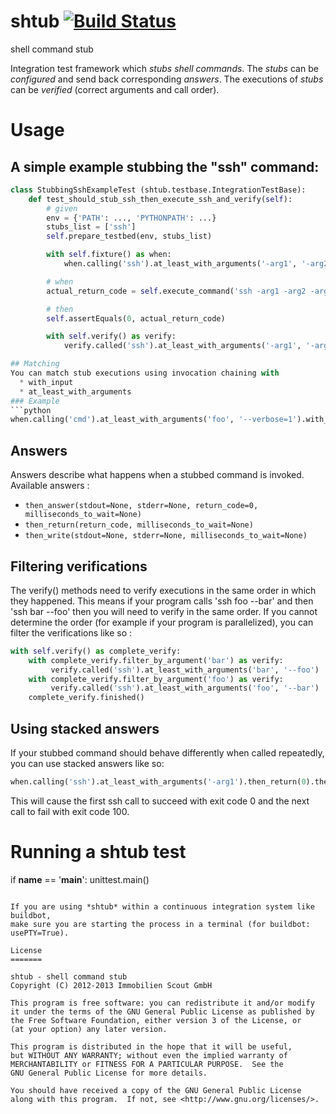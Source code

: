 shtub [![Build Status](https://secure.travis-ci.org/yadt/shtub.png?branch=master)](http://travis-ci.org/yadt/shtub)
=====

shell command stub

Integration test framework which *stubs shell commands*.
The *stubs* can be *configured* and send back corresponding *answers*.
The executions of *stubs* can be *verified* (correct arguments and call order).

# Usage

## A simple example stubbing the "ssh" command:
```python
class StubbingSshExampleTest (shtub.testbase.IntegrationTestBase):
    def test_should_stub_ssh_then_execute_ssh_and_verify(self):
        # given
        env = {'PATH': ..., 'PYTHONPATH': ...}
        stubs_list = ['ssh']
        self.prepare_testbed(env, stubs_list)

        with self.fixture() as when:
            when.calling('ssh').at_least_with_arguments('-arg1', '-arg2', '-arg3').then_return(0)

        # when
        actual_return_code = self.execute_command('ssh -arg1 -arg2 -arg3')

        # then
        self.assertEquals(0, actual_return_code)

        with self.verify() as verify:
            verify.called('ssh').at_least_with_arguments('-arg1', '-arg2', '-arg3')

## Matching
You can match stub executions using invocation chaining with
  * with_input
  * at_least_with_arguments
### Example
```python
when.calling('cmd').at_least_with_arguments('foo', '--verbose=1').with_input('Lorem ipsum dolorem').then_return(0)
```

## Answers
Answers describe what happens when a stubbed command is invoked.
Available answers :
  * `then_answer(stdout=None, stderr=None, return_code=0, milliseconds_to_wait=None)`
  * `then_return(return_code, milliseconds_to_wait=None)`
  * `then_write(stdout=None, stderr=None, milliseconds_to_wait=None)`

## Filtering verifications
The verify() methods need to verify executions in the same order in which they happened.
This means if your program calls 'ssh foo --bar' and then 'ssh bar --foo' then you will need to verify in the same order.
If you cannot determine the order (for example if your program is parallelized), you can filter the verifications like so :
```python
with self.verify() as complete_verify:
    with complete_verify.filter_by_argument('bar') as verify:
         verify.called('ssh').at_least_with_arguments('bar', '--foo')
    with complete_verify.filter_by_argument('foo') as verify:
         verify.called('ssh').at_least_with_arguments('foo', '--bar')
    complete_verify.finished()
```
## Using stacked answers
If your stubbed command should behave differently when called repeatedly, you can use stacked answers like so:

```python
when.calling('ssh').at_least_with_arguments('-arg1').then_return(0).then_return(100)
```
This will cause the first ssh call to succeed with exit code 0 and the next call to fail with exit code 100.



# Running a shtub test
if __name__ == '__main__':
    unittest.main()
```

If you are using *shtub* within a continuous integration system like buildbot,
make sure you are starting the process in a terminal (for buildbot: usePTY=True).

License
=======

shtub - shell command stub
Copyright (C) 2012-2013 Immobilien Scout GmbH

This program is free software: you can redistribute it and/or modify
it under the terms of the GNU General Public License as published by
the Free Software Foundation, either version 3 of the License, or
(at your option) any later version.

This program is distributed in the hope that it will be useful,
but WITHOUT ANY WARRANTY; without even the implied warranty of
MERCHANTABILITY or FITNESS FOR A PARTICULAR PURPOSE.  See the
GNU General Public License for more details.

You should have received a copy of the GNU General Public License
along with this program.  If not, see <http://www.gnu.org/licenses/>.

